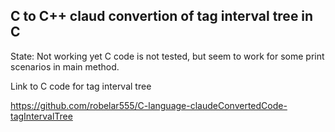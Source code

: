 C to C++ claud convertion of tag interval tree in C
-------
State: Not working yet
C code is not tested, but seem to work for some print scenarios in main method.

Link to C code for tag interval tree

https://github.com/robelar555/C-language-claudeConvertedCode-tagIntervalTree
